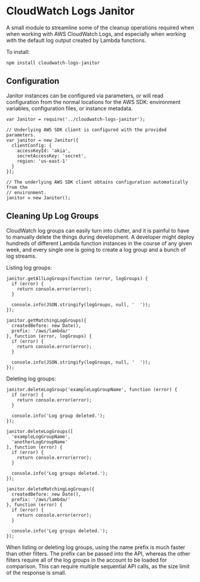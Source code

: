 # CloudWatch Logs Janitor

A small module to streamline some of the cleanup operations required when when
working with AWS CloudWatch Logs, and especially when working with the default
log output created by Lambda functions.

To install:

```
npm install cloudwatch-logs-janitor
```

## Configuration

Janitor instances can be configured via parameters, or will read configuration
from the normal locations for the AWS SDK: environment variables, configuration
files, or instance metadata.

```
var Janitor = require('../cloudwatch-logs-janitor');

// Underlying AWS SDK client is configured with the provided parameters.
var janitor = new Janitor({
  clientConfig: {
    accessKeyId: 'akia',
    secretAccessKey: 'secret',
    region: 'us-east-1'
  }
});

// The underlying AWS SDK client obtains configuration automatically from the
// environment.
janitor = new Janitor();
```

## Cleaning Up Log Groups

CloudWatch log groups can easily turn into clutter, and it is painful to have to
manually delete the things during development. A developer might deploy hundreds
of different Lambda function instances in the course of any given week, and
every single one is going to create a log group and a bunch of log streams.

Listing log groups:

```
janitor.getAllLogGroups(function (error, logGroups) {
  if (error) {
    return console.error(error);
  }

  console.info(JSON.stringify(logGroups, null, '  '));
});

janitor.getMatchingLogGroups({
  createdBefore: new Date(),
  prefix: '/aws/lambda/'
}, function (error, logGroups) {
  if (error) {
    return console.error(error);
  }

  console.info(JSON.stringify(logGroups, null, '  '));
});

```

Deleting log groups:

```
janitor.deleteLogGroup('exampleLogGroupName', function (error) {
  if (error) {
    return console.error(error);
  }

  console.info('Log group deleted.');
});

janitor.deleteLogGroups([
  'exampleLogGroupName',
  'anotherLogGroupName'
], function (error) {
  if (error) {
    return console.error(error);
  }

  console.info('Log groups deleted.');
});

janitor.deleteMatchingLogGroups({
  createdBefore: new Date(),
  prefix: '/aws/lambda/'
}, function (error) {
  if (error) {
    return console.error(error);
  }

  console.info('Log groups deleted.');
});

```

When listing or deleting log groups, using the name prefix is much faster than
other filters. The prefix can be passed into the API, whereas the other filters
require all of the log groups in the account to be loaded for comparison. This
can require multiple sequential API calls, as the size limit of the response
is small.
